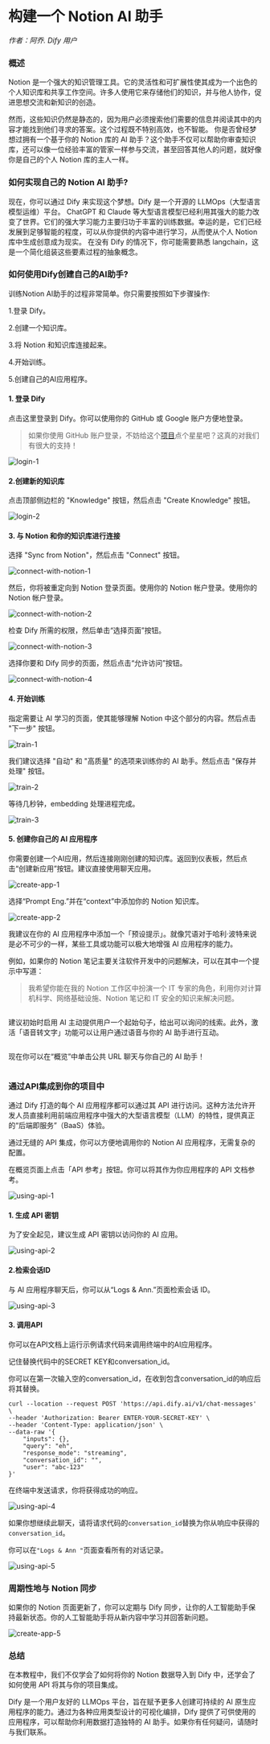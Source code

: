 # 构建一个 Notion AI 助手

_作者：阿乔. Dify 用户_

### 概述

Notion 是一个强大的知识管理工具。它的灵活性和可扩展性使其成为一个出色的个人知识库和共享工作空间。许多人使用它来存储他们的知识，并与他人协作，促进思想交流和新知识的创造。

然而，这些知识仍然是静态的，因为用户必须搜索他们需要的信息并阅读其中的内容才能找到他们寻求的答案。这个过程既不特别高效，也不智能。 你是否曾经梦想过拥有一个基于你的 Notion 库的 AI 助手？这个助手不仅可以帮助你审查知识库，还可以像一位经验丰富的管家一样参与交流，甚至回答其他人的问题，就好像你是自己的个人 Notion 库的主人一样。

### 如何实现自己的 Notion AI 助手?

现在，你可以通过 Dify 来实现这个梦想。Dify 是一个开源的 LLMOps（大型语言模型运维）平台。 ChatGPT 和 Claude 等大型语言模型已经利用其强大的能力改变了世界。它们的强大学习能力主要归功于丰富的训练数据。幸运的是，它们已经发展到足够智能的程度，可以从你提供的内容中进行学习，从而使从个人 Notion 库中生成创意成为现实。 在没有 Dify 的情况下，你可能需要熟悉 langchain，这是一个简化组装这些要素过程的抽象概念。

### 如何使用Dify创建自己的AI助手?

训练Notion AI助手的过程非常简单。你只需要按照如下步骤操作:

1.登录 Dify。

2.创建一个知识库。

3.将 Notion 和知识库连接起来。

4.开始训练。

5.创建自己的AI应用程序。

#### 1. 登录 Dify[​](https://wsyfin.com/notion-dify#1-login-to-dify) <a href="#id-1-login-to-dify" id="id-1-login-to-dify"></a>

点击这里登录到 Dify。你可以使用你的 GitHub 或 Google 账户方便地登录。

> 如果你使用 GitHub 账户登录，不妨给这个[项目](https://github.com/langgenius/dify)点个星星吧？这真的对我们有很大的支持！

![login-1](https://pan.wsyfin.com/f/ERGcp/login-1.png)

#### 2.创建新的知识库 <a href="#id-2-create-a-new-datasets" id="id-2-create-a-new-datasets"></a>

点击顶部侧边栏的 "Knowledge" 按钮，然后点击 "Create Knowledge" 按钮。

![login-2](https://pan.wsyfin.com/f/G6ziA/login-2.png)

#### 3. 与 Notion 和你的知识库进行连接 <a href="#id-3-connect-with-notion-and-datasets" id="id-3-connect-with-notion-and-datasets"></a>

选择 "Sync from Notion"，然后点击 "Connect" 按钮。

![connect-with-notion-1](https://pan.wsyfin.com/f/J6WsK/connect-with-notion-1.png)

然后，你将被重定向到 Notion 登录页面。使用你的 Notion 帐户登录。使用你的 Notion 帐户登录。

![connect-with-notion-2](https://pan.wsyfin.com/f/KrEi4/connect-with-notion-2.png)

检查 Dify 所需的权限，然后单击“选择页面”按钮。

![connect-with-notion-3](https://pan.wsyfin.com/f/L91iQ/connect-with-notion-3.png)

选择你要和 Dify 同步的页面，然后点击“允许访问”按钮。

![connect-with-notion-4](https://pan.wsyfin.com/f/M8Xtz/connect-with-notion-4.png)

#### 4. 开始训练 <a href="#id-4-start-training" id="id-4-start-training"></a>

指定需要让 AI 学习的页面，使其能够理解 Notion 中这个部分的内容。然后点击 "下一步" 按钮。

![train-1](https://pan.wsyfin.com/f/Nkjuj/train-1.png)

我们建议选择 "自动" 和 "高质量" 的选项来训练你的 AI 助手。然后点击 "保存并处理" 按钮。

![train-2](https://pan.wsyfin.com/f/OYoCv/train-2.png)

等待几秒钟，embedding 处理进程完成。

![train-3](https://pan.wsyfin.com/f/PN9F3/train-3.png)

#### 5. 创建你自己的 AI 应用程序[​](https://wsyfin.com/notion-dify#5-create-your-own-ai-application) <a href="#id-5-create-your-own-ai-application" id="id-5-create-your-own-ai-application"></a>

你需要创建一个AI应用，然后连接刚刚创建的知识库。返回到仪表板，然后点击“创建新应用”按钮。建议直接使用聊天应用。

![create-app-1](https://pan.wsyfin.com/f/QWRHo/create-app-1.png)

选择“Prompt Eng.”并在“context”中添加你的 Notion 知识库。

![create-app-2](https://pan.wsyfin.com/f/R6DT5/create-app-2.png)

我建议在你的 AI 应用程序中添加一个「预设提示」。就像咒语对于哈利·波特来说是必不可少的一样，某些工具或功能可以极大地增强 AI 应用程序的能力。

例如，如果你的 Notion 笔记主要关注软件开发中的问题解决，可以在其中一个提示中写道：

> 我希望你能在我的 Notion 工作区中扮演一个 IT 专家的角色，利用你对计算机科学、网络基础设施、Notion 笔记和 IT 安全的知识来解决问题。

<figure><img src="https://assets-docs.dify.ai/dify-enterprise-mintlify/zh_CN/learn-more/use-cases/27f353c0cc454912205d0acdc1aed51f.png" alt=""><figcaption></figcaption></figure>

建议初始时启用 AI 主动提供用户一个起始句子，给出可以询问的线索。此外，激活「语音转文字」功能可以让用户通过语音与你的 AI 助手进行互动。

<figure><img src="https://assets-docs.dify.ai/dify-enterprise-mintlify/zh_CN/learn-more/use-cases/cf3649fe8bffaa76a86d71daa8ec0afb.png" alt=""><figcaption></figcaption></figure>

现在你可以在“概览”中单击公共 URL 聊天与你自己的 AI 助手！

<figure><img src="https://assets-docs.dify.ai/dify-enterprise-mintlify/zh_CN/learn-more/use-cases/3830bbae27580f32cc415340984cb4e9.png" alt=""><figcaption></figcaption></figure>

### 通过API集成到你的项目中​

通过 Dify 打造的每个 AI 应用程序都可以通过其 API 进行访问。这种方法允许开发人员直接利用前端应用程序中强大的大型语言模型（LLM）的特性，提供真正的“后端即服务”（BaaS）体验。

通过无缝的 API 集成，你可以方便地调用你的 Notion AI 应用程序，无需复杂的配置。

在概览页面上点击「API 参考」按钮。你可以将其作为你应用程序的 API 文档参考。

![using-api-1](https://pan.wsyfin.com/f/wp0Cy/using-api-1.png)

#### 1. 生成 API 密钥 <a href="#id-1-generate-api-secret-key" id="id-1-generate-api-secret-key"></a>

为了安全起见，建议生成 API 密钥以访问你的 AI 应用。

![using-api-2](https://pan.wsyfin.com/f/xk2Fx/using-api-2.png)

#### 2.检索会话ID <a href="#id-2-retrieve-conversation-id" id="id-2-retrieve-conversation-id"></a>

与 AI 应用程序聊天后，你可以从“Logs & Ann.”页面检索会话 ID。

![using-api-3](https://pan.wsyfin.com/f/yPXHL/using-api-3.png)

#### 3. 调用API <a href="#id-3-invoke-api" id="id-3-invoke-api"></a>

你可以在API文档上运行示例请求代码来调用终端中的AI应用程序。

记住替换代码中的SECRET KEY和conversation\_id。

你可以在第一次输入空的conversation\_id，在收到包含conversation\_id的响应后将其替换。

```
curl --location --request POST 'https://api.dify.ai/v1/chat-messages' \
--header 'Authorization: Bearer ENTER-YOUR-SECRET-KEY' \
--header 'Content-Type: application/json' \
--data-raw '{
    "inputs": {},
    "query": "eh",
    "response_mode": "streaming",
    "conversation_id": "",
    "user": "abc-123"
}'
```

在终端中发送请求，你将获得成功的响应。

![using-api-4](https://pan.wsyfin.com/f/zpnI4/using-api-4.png)

如果你想继续此聊天，请将请求代码的`conversation_id`替换为你从响应中获得的`conversation_id`。

你可以在`"Logs & Ann "`页面查看所有的对话记录。

![using-api-5](https://pan.wsyfin.com/f/ADQSE/using-api-5.png)

### 周期性地与 Notion 同步

如果你的 Notion 页面更新了，你可以定期与 Dify 同步，让你的人工智能助手保持最新状态。你的人工智能助手将从新内容中学习并回答新问题。

![create-app-5](https://pan.wsyfin.com/f/XDBfO/create-app-5.png)

### 总结

在本教程中，我们不仅学会了如何将你的 Notion 数据导入到 Dify 中，还学会了如何使用 API 将其与你的项目集成。

Dify 是一个用户友好的 LLMOps 平台，旨在赋予更多人创建可持续的 AI 原生应用程序的能力。通过为各种应用类型设计的可视化编排，Dify 提供了可供使用的应用程序，可以帮助你利用数据打造独特的 AI 助手。如果你有任何疑问，请随时与我们联系。
